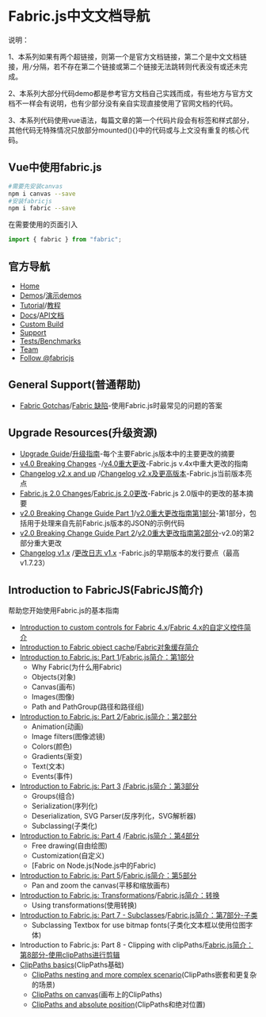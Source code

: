 # Fabric.js中文文档导航

说明：

1、本系列如果有两个超链接，则第一个是官方文档链接，第二个是中文文档链接，用`/`分隔，若不存在第二个链接或第二个链接无法跳转则代表没有或还未完成。

2、本系列大部分代码demo都是参考官方文档自己实践而成，有些地方与官方文档不一样会有说明，也有少部分没有亲自实现直接使用了官网文档的代码。

3、本系列代码使用vue语法，每篇文章的第一个代码片段会有标签和样式部分，其他代码无特殊情况只放部分mounted(){}中的代码或与上文没有重复的核心代码。

## Vue中使用fabric.js
```bash
#需要先安装canvas
npm i canvas --save
#安装fabricjs
npm i fabric --save
```
在需要使用的页面引入
```js
import { fabric } from "fabric";
```

## 官方导航

- [Home](http://fabricjs.com/)
- [Demos](http://fabricjs.com/demos)/[演示demos](https://github.com/eternitywith/fabric.js-docs-cn/tree/master/Demos)
- [Tutorial](http://fabricjs.com/articles)/[教程](https://github.com/eternitywith/fabric.js-docs-cn/tree/master/Tutorial)
- [Docs](http://fabricjs.com/docs)/[API文档](https://github.com/eternitywith/fabric.js-docs-cn/tree/master/Docs)
- [Custom Build](http://fabricjs.com/build)
- [Support](http://fabricjs.com/help)
- [Tests/Benchmarks](http://fabricjs.com/test)
- [Team](http://fabricjs.com/team)
- [Follow @fabricjs](https://twitter.com/fabricjs)

## General Support(普通帮助)

- [Fabric Gotchas](http://fabricjs.com/fabric-gotchas)/[Fabric 缺陷](https://github.com/eternitywith/fabric.js-docs-cn/blob/master/Tutorial/FabricJS%20gotchas%20.md)-使用Fabric.js时最常见的问题的答案

## Upgrade Resources(升级资源)

- [Upgrade Guide](http://fabricjs.com/upgrade-guide)/[升级指南](#)-每个主要Fabric.js版本中的主要更改的摘要
- [v4.0 Breaking Changes](http://fabricjs.com/v4-breaking-changes) -/[v4.0重大更改](#)-Fabric.js v.4x中重大更改的指南
- [Changelog v2.x and up](http://fabricjs.com/changelog) /[Changelog v2.x及更高版本](#)-Fabric.js当前版本亮点
- [Fabric.js 2.0 Changes](http://fabricjs.com/changes-introduction)/[Fabric.js 2.0更改](#)-Fabric.js 2.0版中的更改的基本摘要
- [v2.0 Breaking Change Guide Part 1](http://fabricjs.com/v2-breaking-changes)/[v2.0重大更改指南第1部分](#)-第1部分，包括用于处理来自先前Fabric.js版本的JSON的示例代码
- [v2.0 Breaking Change Guide Part 2](http://fabricjs.com/v2-breaking-changes-2)/[v2.0重大更改指南第2部分](#)-v2.0的第2部分重大更改
- [Changelog v1.x](http://fabricjs.com/fabric-changelog-old) /[更改日志 v1.x](#) -Fabric.js的早期版本的发行要点（最高v1.7.23）

## Introduction to FabricJS(FabricJS简介)

帮助您开始使用Fabric.js的基本指南

- [Introduction to custom controls for Fabric 4.x](http://fabricjs.com/controls-api)/[Fabric 4.x的自定义控件简介](https://github.com/eternitywith/fabric.js-docs-cn/blob/master/Tutorial/Introduction%20to%20custom%20controls%20for%20Fabric%204.x.md)
- [Introduction to Fabric object cache](http://fabricjs.com/fabric-object-caching)/[Fabric对象缓存简介](https://github.com/eternitywith/fabric.js-docs-cn/blob/master/Tutorial/Fabric.js%20Object%20caching%20.md)
- [Introduction to Fabric.js: Part 1](http://fabricjs.com/fabric-intro-part-1)/[Fabric.js简介：第1部分](https://github.com/eternitywith/fabric.js-docs-cn/blob/master/Tutorial/Introduction%20to%20Fabric.js:%20Part%201.md)
  - Why Fabric(为什么用Fabric)
  - Objects(对象)
  - Canvas(画布)
  - Images(图像)
  - Path and PathGroup(路径和路径组)
- [Introduction to Fabric.js: Part 2](http://fabricjs.com/fabric-intro-part-2)/[Fabric.js简介：第2部分](https://github.com/eternitywith/fabric.js-docs-cn/blob/master/Tutorial/Introduction%20to%20Fabric.js.%20Part%202.md)
  - Animation(动画)
  - Image filters(图像滤镜)
  - Colors(颜色)
  - Gradients(渐变)
  - Text(文本)
  - Events(事件)
- [Introduction to Fabric.js: Part 3](http://fabricjs.com/fabric-intro-part-3) [/Fabric.js简介：第3部分](https://github.com/eternitywith/fabric.js-docs-cn/blob/master/Tutorial/Introduction%20to%20Fabric.js.%20Part%203.md)
  - Groups(组合)
  - Serialization(序列化)
  - Deserialization, SVG Parser(反序列化，SVG解析器)
  - Subclassing(子类化)
- [Introduction to Fabric.js: Part 4](http://fabricjs.com/fabric-intro-part-4) /[Fabric.js简介：第4部分](https://github.com/eternitywith/fabric.js-docs-cn/blob/master/Tutorial/Introduction%20to%20Fabric.js.%20Part%204.%20.md)
  - Free drawing(自由绘图)
  - Customization(自定义)
  - [Fabric on Node.js(Node.js中的Fabric)
- [Introduction to Fabric.js: Part 5](http://fabricjs.com/fabric-intro-part-5)/[Fabric.js简介：第5部分](https://github.com/eternitywith/fabric.js-docs-cn/blob/master/Tutorial/Zoom%20and%20pan,%20introduction%20to%20FabricJS%20part%205%20.md)
  - Pan and zoom the canvas(平移和缩放画布)
- [Introduction to Fabric.js: Transformations](http://fabricjs.com/using-transformations)/[Fabric.js简介：转换](https://github.com/eternitywith/fabric.js-docs-cn/blob/master/Tutorial/Using%20transformations,%20Introduction%20to%20Fabric.js%20Part%206%20.md)
  - Using transformations(使用转换)
- [Introduction to Fabric.js: Part 7 - Subclasses](http://fabricjs.com/subclassing-tutorial)/[Fabric.js简介：第7部分-子类](https://github.com/eternitywith/fabric.js-docs-cn/blob/master/Tutorial/Introduction%20to%20Fabric.js:%20Part%207%20-%20Subclasses.md)
  - Subclassing Textbox for use bitmap fonts(子类化文本框以使用位图字体)
- Introduction to Fabric.js: Part 8 - Clipping with clipPaths/[Fabric.js简介：第8部分-使用clipPaths进行剪辑](https://github.com/eternitywith/fabric.js-docs-cn/blob/master/Tutorial/Introduction%20to%20Fabric.js:%20Part%208%20-%20Clipping%20with%20clipPaths%20.md)
- [ClipPaths basics](http://fabricjs.com/clippath-part1)(ClipPaths基础)
  - [ClipPaths nesting and more complex scenario](http://fabricjs.com/clippath-part2)(ClipPaths嵌套和更复杂的场景)
  - [ClipPaths on canvas](http://fabricjs.com/clippath-part3)(画布上的ClipPaths)
  - [ClipPaths and absolute position](http://fabricjs.com/clippath-part4)(ClipPaths和绝对位置)

